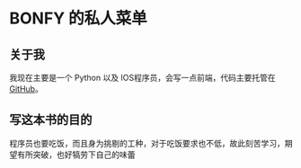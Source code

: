 # BONFY 的私人菜单

## 关于我

我现在主要是一个 Python 以及 IOS程序员，会写一点前端，代码主要托管在
[GitHub](https://github.com/bonfy)。

## 写这本书的目的

程序员也要吃饭，而且身为挑剔的工种，对于吃饭要求也不低，故此刻苦学习，期望有所突破，也好犒劳下自己的味蕾
